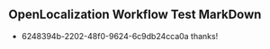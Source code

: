 ## OpenLocalization Workflow Test MarkDown
* 6248394b-2202-48f0-9624-6c9db24cca0a thanks!

<!--HONumber=Aug16_HO3-->


